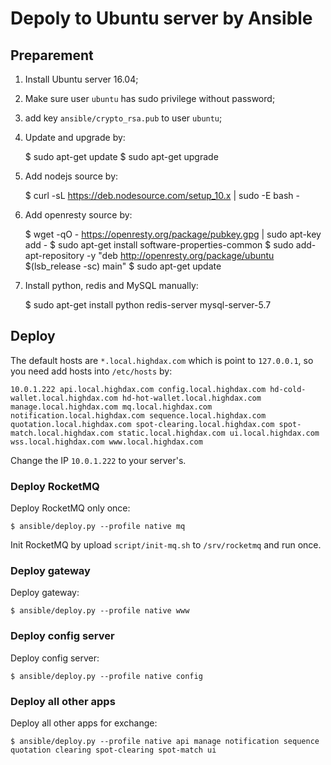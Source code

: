 # Depoly to Ubuntu server by Ansible

## Preparement

1. Install Ubuntu server 16.04;

2. Make sure user `ubuntu` has sudo privilege without password;

3. add key `ansible/crypto_rsa.pub` to user `ubuntu`;

4. Update and upgrade by:

    $ sudo apt-get update
    $ sudo apt-get upgrade

5. Add nodejs source by:

    $ curl -sL https://deb.nodesource.com/setup_10.x | sudo -E bash -

6. Add openresty source by:

    $ wget -qO - https://openresty.org/package/pubkey.gpg | sudo apt-key add -
    $ sudo apt-get install software-properties-common
    $ sudo add-apt-repository -y "deb http://openresty.org/package/ubuntu $(lsb_release -sc) main"
    $ sudo apt-get update

5. Install python, redis and MySQL manually:

    $ sudo apt-get install python redis-server mysql-server-5.7

## Deploy

The default hosts are `*.local.highdax.com` which is point to `127.0.0.1`, so you need add hosts into `/etc/hosts` by:

    10.0.1.222 api.local.highdax.com config.local.highdax.com hd-cold-wallet.local.highdax.com hd-hot-wallet.local.highdax.com manage.local.highdax.com mq.local.highdax.com notification.local.highdax.com sequence.local.highdax.com quotation.local.highdax.com spot-clearing.local.highdax.com spot-match.local.highdax.com static.local.highdax.com ui.local.highdax.com wss.local.highdax.com www.local.highdax.com

Change the IP `10.0.1.222` to your server's.

### Deploy RocketMQ

Deploy RocketMQ only once:

    $ ansible/deploy.py --profile native mq

Init RocketMQ by upload `script/init-mq.sh` to `/srv/rocketmq` and run once.

### Deploy gateway

Deploy gateway:

    $ ansible/deploy.py --profile native www

### Deploy config server

Deploy config server:

    $ ansible/deploy.py --profile native config

### Deploy all other apps

Deploy all other apps for exchange:

    $ ansible/deploy.py --profile native api manage notification sequence quotation clearing spot-clearing spot-match ui
